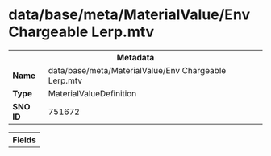 <h1>data/base/meta/MaterialValue/Env Chargeable Lerp.mtv</h1><table><tr><th colspan="100%">Metadata</th></tr><tr><td><b>Name</b></td><td>data/base/meta/MaterialValue/Env Chargeable Lerp.mtv</td></tr><tr><td><b>Type</b></td><td>MaterialValueDefinition</td></tr><tr><td><b>SNO ID</b></td><td>751672</td></tr></table>

<table><tr><th colspan="100%">Fields</th></tr></table>

